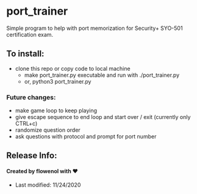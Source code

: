 # port_trainer
Simple program to help with port memorization for Security+ SYO-501 certification exam.

## To install:
- clone this repo or copy code to local machine
	- make port_trainer.py executable and run with ./port_trainer.py
	- or, python3 port_trainer.py

### Future changes:
- make game loop to keep playing
- give escape sequence to end loop and start over / exit (currently only CTRL+c)
- randomize question order
- ask questions with protocol and prompt for port number

## Release Info:
#### Created by flowenol with :heart:
- Last modified: 11/24/2020
